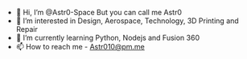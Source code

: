 - 👋 Hi, I’m @Astr0-Space But you can call me Astr0
- 👀 I’m interested in Design, Aerospace, Technology, 3D Printing and Repair
- 🌱 I’m currently learning Python, Nodejs and Fusion 360
- 📫 How to reach me - Astr010@pm.me
<!---
- 💞️ I’m looking to collaborate on ...
--->

<!---
Astr0-Space/Astr0-Space is a ✨ special ✨ repository because its `README.md` (this file) appears on your GitHub profile.
You can click the Preview link to take a look at your changes.
--->
